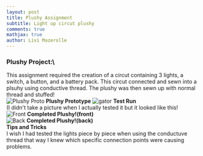 ```yaml
---
layout: post
title: Plushy Assignment
subtitle: Light up circut plushy
comments: true
mathjax: true
author: Livi Mazerolle
---
```

### **Plushy Project:**\
This assignment required the creation of a circut containing 3 lights, a switch, a button, and a battery pack. This circut connected and sewn into a plsuhy using conductive thread. The plushy was then sewn up with normal thread and stuffed!\
![Plushy Proto](https://lpm3-ccbp.github.io/assets/img/layout.HEIC)
**Plushy Prototype**
![gator](https://lpm3-ccbp.github.io/assets/img/gator.HEIC)
**Test Run**\
(I didn't take a picture when I actually tested it but it looked like this!\
![Front](https://lpm3-ccbp.github.io/assets/img/front.plushy.HEIC)
**Completed Plushy!(front)**\
![Back](https://lpm3-ccbp.github.io/assets/img/back.plushy.HEIC)
**Completed Plushy!(back)**\
**Tips and Tricks**\
I wish I had tested the lights piece by piece when using the conductuve thread that way I knew which specific connection points were causing problems.
